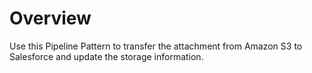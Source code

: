 # Overview

Use this Pipeline Pattern to transfer the attachment from Amazon S3 to Salesforce and update the storage information.&#x20;



